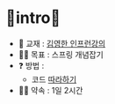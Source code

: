 # 🍋intro🍋

* 📖 교재 : [김영한 인프런강의](https://www.inflearn.com/course/%EC%8A%A4%ED%94%84%EB%A7%81-%EC%9E%85%EB%AC%B8-%EC%8A%A4%ED%94%84%EB%A7%81%EB%B6%80%ED%8A%B8/dashboard)
* 💪🏻 목표 : 스프링 개념잡기
* ❓ 방법 : 
  * 코드 [따라하기](https://github.com/Kang-SeoHyun/Java_Framework/tree/main/Java_Spring/intro/code)
* 🤙🏻 약속 : 1일 2시간 